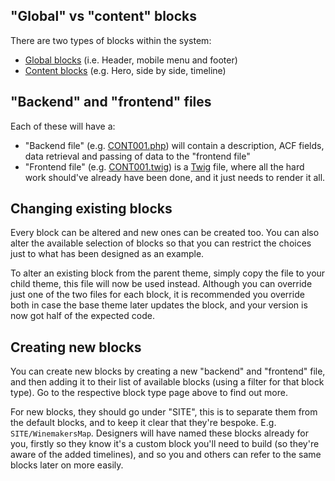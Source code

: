 
## "Global" vs "content" blocks
There are two types of blocks within the system:
- [Global blocks](/Blocks/Global-Blocks) (i.e. Header, mobile menu and footer)
- [Content blocks](/Blocks/Content-Blocks) (e.g. Hero, side by side, timeline)

## "Backend" and "frontend" files
Each of these will have a:
- "Backend file" (e.g. [CONT001.php](https://gitlab.com/visix/wordpress/themes/mwb-modules-base/-/blob/master/includes/MWB/Block/CONT/CONT001.php)) will contain a description, ACF fields, data retrieval and passing of data to the "frontend file"
- "Frontend file" (e.g. [CONT001.twig](https://gitlab.com/visix/wordpress/themes/mwb-modules-base/-/blob/master/resources/views/block/CONT/CONT001.twig)) is a [Twig](https://twig.symfony.com/) file, where all the hard work should've already have been done, and it just needs to render it all.

## Changing existing blocks
Every block can be altered and new ones can be created too. You can also alter the available selection of blocks so that you can restrict the choices just to what has been designed as an example.

To alter an existing block from the parent theme, simply copy the file to your child theme, this file will now be used instead. Although you can override just one of the two files for each block, it is recommended you override both in case the base theme later updates the block, and your version is now got half of the expected code. 

## Creating new blocks
You can create new blocks by creating a new "backend" and "frontend" file, and then adding it to their list of available blocks (using a filter for that block type). Go to the respective block type page above to find out more.

For new blocks, they should go under "SITE", this is to separate them from the default blocks, and to keep it clear that they're bespoke. E.g. `SITE/WinemakersMap`. Designers will have named these blocks already for you, firstly so they know it's a custom block you'll need to build (so they're aware of the added timelines), and so you and others can refer to the same blocks later on more easily.